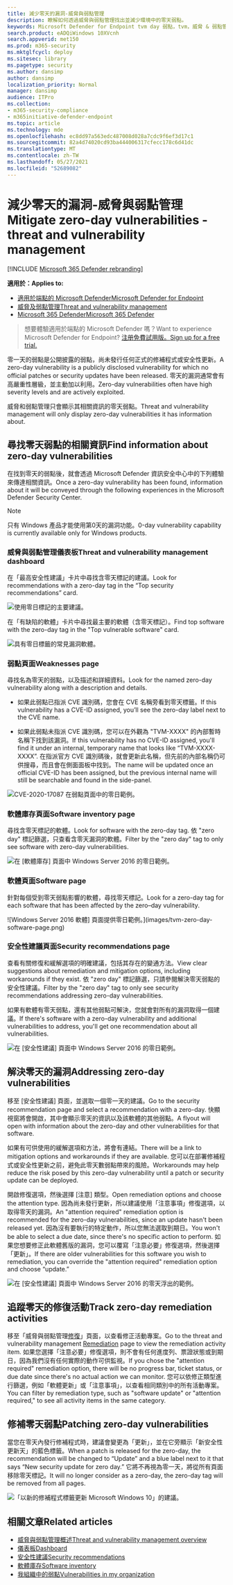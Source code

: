 ```yaml
---
title: 減少零天的漏洞-威脅與弱點管理
description: 瞭解如何透過威脅與弱點管理找出並減少環境中的零天弱點。
keywords: Microsoft Defender for Endpoint tvm day 弱點，tvm，威脅 & 弱點管理，零天，0天，緩解0天的漏洞，易受攻擊的 CVE
search.product: eADQiWindows 10XVcnh
search.appverid: met150
ms.prod: m365-security
ms.mktglfcycl: deploy
ms.sitesec: library
ms.pagetype: security
ms.author: dansimp
author: dansimp
localization_priority: Normal
manager: dansimp
audience: ITPro
ms.collection:
- m365-security-compliance
- m365initiative-defender-endpoint
ms.topic: article
ms.technology: mde
ms.openlocfilehash: ec8dd97a563edc487008d028a7cdc9f6ef3d17c1
ms.sourcegitcommit: 82a4d74020cd93ba444006317cfecc178c6d41dc
ms.translationtype: MT
ms.contentlocale: zh-TW
ms.lasthandoff: 05/27/2021
ms.locfileid: "52689082"
---
```

# <a name="mitigate-zero-day-vulnerabilities---threat-and-vulnerability-management"></a><span data-ttu-id="0fa79-104">減少零天的漏洞-威脅與弱點管理</span><span class="sxs-lookup"><span data-stu-id="0fa79-104">Mitigate zero-day vulnerabilities - threat and vulnerability management</span></span>

[!INCLUDE [Microsoft 365 Defender rebranding](../../includes/microsoft-defender.md)]

<span data-ttu-id="0fa79-105">**適用於：**</span><span class="sxs-lookup"><span data-stu-id="0fa79-105">**Applies to:**</span></span>

- [<span data-ttu-id="0fa79-106">適用於端點的 Microsoft Defender</span><span class="sxs-lookup"><span data-stu-id="0fa79-106">Microsoft Defender for Endpoint</span></span>](https://go.microsoft.com/fwlink/?linkid=2154037)
- [<span data-ttu-id="0fa79-107">威脅及弱點管理</span><span class="sxs-lookup"><span data-stu-id="0fa79-107">Threat and vulnerability management</span></span>](next-gen-threat-and-vuln-mgt.md)
- [<span data-ttu-id="0fa79-108">Microsoft 365 Defender</span><span class="sxs-lookup"><span data-stu-id="0fa79-108">Microsoft 365 Defender</span></span>](https://go.microsoft.com/fwlink/?linkid=2118804)

><span data-ttu-id="0fa79-109">想要體驗適用於端點的 Microsoft Defender 嗎？</span><span class="sxs-lookup"><span data-stu-id="0fa79-109">Want to experience Microsoft Defender for Endpoint?</span></span> [<span data-ttu-id="0fa79-110">注册免費試用版。</span><span class="sxs-lookup"><span data-stu-id="0fa79-110">Sign up for a free trial.</span></span>](https://www.microsoft.com/microsoft-365/windows/microsoft-defender-atp?ocid=docs-wdatp-portaloverview-abovefoldlink)

<span data-ttu-id="0fa79-111">零一天的弱點是公開披露的弱點，尚未發行任何正式的修補程式或安全性更新。</span><span class="sxs-lookup"><span data-stu-id="0fa79-111">A zero-day vulnerability is a publicly disclosed vulnerability for which no official patches or security updates have been released.</span></span> <span data-ttu-id="0fa79-112">零天的漏洞通常會有高嚴重性層級，並主動加以利用。</span><span class="sxs-lookup"><span data-stu-id="0fa79-112">Zero-day vulnerabilities often have high severity levels and are actively exploited.</span></span>

<span data-ttu-id="0fa79-113">威脅和弱點管理只會顯示其相關資訊的零天弱點。</span><span class="sxs-lookup"><span data-stu-id="0fa79-113">Threat and vulnerability management will only display zero-day vulnerabilities it has information about.</span></span>

## <a name="find-information-about-zero-day-vulnerabilities"></a><span data-ttu-id="0fa79-114">尋找零天弱點的相關資訊</span><span class="sxs-lookup"><span data-stu-id="0fa79-114">Find information about zero-day vulnerabilities</span></span>

<span data-ttu-id="0fa79-115">在找到零天的弱點後，就會透過 Microsoft Defender 資訊安全中心中的下列體驗來傳達相關資訊。</span><span class="sxs-lookup"><span data-stu-id="0fa79-115">Once a zero-day vulnerability has been found, information about it will be conveyed through the following experiences in the Microsoft Defender Security Center.</span></span>

>[!NOTE]
> <span data-ttu-id="0fa79-116">只有 Windows 產品才能使用第0天的漏洞功能。</span><span class="sxs-lookup"><span data-stu-id="0fa79-116">0-day vulnerability capability is currently available only for Windows products.</span></span>

### <a name="threat-and-vulnerability-management-dashboard"></a><span data-ttu-id="0fa79-117">威脅與弱點管理儀表板</span><span class="sxs-lookup"><span data-stu-id="0fa79-117">Threat and vulnerability management dashboard</span></span>

<span data-ttu-id="0fa79-118">在「最高安全性建議」卡片中尋找含零天標記的建議。</span><span class="sxs-lookup"><span data-stu-id="0fa79-118">Look for recommendations with a zero-day tag in the “Top security recommendations” card.</span></span>

![使用零日標記的主要建議。](images/tvm-zero-day-top-security-recommendations.png)

<span data-ttu-id="0fa79-120">在「有缺陷的軟體」卡片中尋找最主要的軟體（含零天標記）。</span><span class="sxs-lookup"><span data-stu-id="0fa79-120">Find top software with the zero-day tag in the "Top vulnerable software" card.</span></span>

![具有零日標籤的常見漏洞軟體。](images/tvm-zero-day-top-software.png)

### <a name="weaknesses-page"></a><span data-ttu-id="0fa79-122">弱點頁面</span><span class="sxs-lookup"><span data-stu-id="0fa79-122">Weaknesses page</span></span>

<span data-ttu-id="0fa79-123">尋找名為零天的弱點，以及描述和詳細資料。</span><span class="sxs-lookup"><span data-stu-id="0fa79-123">Look for the named zero-day vulnerability along with a description and details.</span></span>

- <span data-ttu-id="0fa79-124">如果此弱點已指派 CVE 識別碼，您會在 CVE 名稱旁看到零天標籤。</span><span class="sxs-lookup"><span data-stu-id="0fa79-124">If this vulnerability has a CVE-ID assigned, you’ll see the zero-day label next to the CVE name.</span></span>

- <span data-ttu-id="0fa79-125">如果此弱點未指派 CVE 識別碼，您可以在外觀為 "TVM-XXXX" 的內部暫時名稱下找到該漏洞。</span><span class="sxs-lookup"><span data-stu-id="0fa79-125">If this vulnerability has no CVE-ID assigned, you'll find it under an internal, temporary name that looks like “TVM-XXXX-XXXX”.</span></span> <span data-ttu-id="0fa79-126">在指派官方 CVE 識別碼後，就會更新此名稱，但先前的內部名稱仍可供搜尋，而且會在側面面板中找到。</span><span class="sxs-lookup"><span data-stu-id="0fa79-126">The name will be updated once an official CVE-ID has been assigned, but the previous internal name will still be searchable and found in the side-panel.</span></span>

![CVE-2020-17087 在弱點頁面中的零日範例。](images/tvm-zero-day-weakness-name.png)

### <a name="software-inventory-page"></a><span data-ttu-id="0fa79-128">軟體庫存頁面</span><span class="sxs-lookup"><span data-stu-id="0fa79-128">Software inventory page</span></span>

<span data-ttu-id="0fa79-129">尋找含零天標記的軟體。</span><span class="sxs-lookup"><span data-stu-id="0fa79-129">Look for software with the zero-day tag.</span></span> <span data-ttu-id="0fa79-130">依 "zero day" 標記篩選，只查看含零天漏洞的軟體。</span><span class="sxs-lookup"><span data-stu-id="0fa79-130">Filter by the "zero day" tag to only see software with zero-day vulnerabilities.</span></span>

![在 [軟體庫存] 頁面中 Windows Server 2016 的零日範例。](images/tvm-zero-day-software-inventory.png)

### <a name="software-page"></a><span data-ttu-id="0fa79-132">軟體頁面</span><span class="sxs-lookup"><span data-stu-id="0fa79-132">Software page</span></span>

<span data-ttu-id="0fa79-133">針對每個受到零天弱點影響的軟體，尋找零天標記。</span><span class="sxs-lookup"><span data-stu-id="0fa79-133">Look for a zero-day tag for each software that has been affected by the zero–day vulnerability.</span></span>

![Windows Server 2016 軟體] 頁面提供零日範例。](images/tvm-zero-day-software-page.png)

### <a name="security-recommendations-page"></a><span data-ttu-id="0fa79-135">安全性建議頁面</span><span class="sxs-lookup"><span data-stu-id="0fa79-135">Security recommendations page</span></span>

<span data-ttu-id="0fa79-136">查看有關修復和緩解選項的明確建議，包括其存在的變通方法。</span><span class="sxs-lookup"><span data-stu-id="0fa79-136">View clear suggestions about remediation and mitigation options, including workarounds if they exist.</span></span> <span data-ttu-id="0fa79-137">依 "zero day" 標記篩選，只請參閱解決零天弱點的安全性建議。</span><span class="sxs-lookup"><span data-stu-id="0fa79-137">Filter by the "zero day" tag to only see security recommendations addressing zero-day vulnerabilities.</span></span>

<span data-ttu-id="0fa79-138">如果有軟體有零天弱點，還有其他弱點可解決，您就會對所有的漏洞取得一個建議。</span><span class="sxs-lookup"><span data-stu-id="0fa79-138">If there's software with a zero-day vulnerability and additional vulnerabilities to address, you'll get one recommendation about all vulnerabilities.</span></span>

![在 [安全性建議] 頁面中 Windows Server 2016 的零日範例。](images/tvm-zero-day-security-recommendation.png)

## <a name="addressing-zero-day-vulnerabilities"></a><span data-ttu-id="0fa79-140">解決零天的漏洞</span><span class="sxs-lookup"><span data-stu-id="0fa79-140">Addressing zero-day vulnerabilities</span></span>

<span data-ttu-id="0fa79-141">移至 [安全性建議] 頁面，並選取一個零一天的建議。</span><span class="sxs-lookup"><span data-stu-id="0fa79-141">Go to the security recommendation page and select a recommendation with a zero-day.</span></span> <span data-ttu-id="0fa79-142">快顯視窗將會開啟，其中會顯示零天的資訊以及該軟體的其他弱點。</span><span class="sxs-lookup"><span data-stu-id="0fa79-142">A flyout will open with information about the zero-day and other vulnerabilities for that software.</span></span>

<span data-ttu-id="0fa79-143">如果有可供使用的緩解選項和方法，將會有連結。</span><span class="sxs-lookup"><span data-stu-id="0fa79-143">There will be a link to mitigation options and workarounds if they are available.</span></span> <span data-ttu-id="0fa79-144">您可以在部署修補程式或安全性更新之前，避免此零天數弱點帶來的風險。</span><span class="sxs-lookup"><span data-stu-id="0fa79-144">Workarounds may help reduce the risk posed by this zero-day vulnerability until a patch or security update can be deployed.</span></span>

<span data-ttu-id="0fa79-145">開啟修復選項，然後選擇 [注意] 類型。</span><span class="sxs-lookup"><span data-stu-id="0fa79-145">Open remediation options and choose the attention type.</span></span> <span data-ttu-id="0fa79-146">因為尚未發行更新，所以建議使用「注意事項」修復選項，以取得零天的漏洞。</span><span class="sxs-lookup"><span data-stu-id="0fa79-146">An "attention required" remediation option is recommended for the zero-day vulnerabilities, since an update hasn't been released yet.</span></span> <span data-ttu-id="0fa79-147">因為沒有要執行的特定動作，所以您無法選取到期日。</span><span class="sxs-lookup"><span data-stu-id="0fa79-147">You won't be able to select a due date, since there's no specific action to perform.</span></span> <span data-ttu-id="0fa79-148">如果您想要修正此軟體舊版的漏洞，您可以覆寫「注意必要」修復選項，然後選擇「更新」。</span><span class="sxs-lookup"><span data-stu-id="0fa79-148">If there are older vulnerabilities for this software you wish to remediation, you can override the "attention required" remediation option and choose “update.”</span></span>

![在 [安全性建議] 頁面中 Windows Server 2016 的零天浮出的範例。](images/tvm-zero-day-recommendation-flyout400.png)

## <a name="track-zero-day-remediation-activities"></a><span data-ttu-id="0fa79-150">追蹤零天的修復活動</span><span class="sxs-lookup"><span data-stu-id="0fa79-150">Track zero-day remediation activities</span></span>

<span data-ttu-id="0fa79-151">移至「威脅與弱點管理[修復](tvm-remediation.md)」頁面，以查看修正活動專案。</span><span class="sxs-lookup"><span data-stu-id="0fa79-151">Go to the threat and vulnerability management [Remediation](tvm-remediation.md) page to view the remediation activity item.</span></span> <span data-ttu-id="0fa79-152">如果您選擇「注意必要」修復選項，則不會有任何進度列、票證狀態或到期日，因為我們沒有任何實際的動作可供監視。</span><span class="sxs-lookup"><span data-stu-id="0fa79-152">If you chose the "attention required" remediation option, there will be no progress bar, ticket status, or due date since there's no actual action we can monitor.</span></span> <span data-ttu-id="0fa79-153">您可以依修正類型進行篩選，例如「軟體更新」或「注意事項」，以查看相同類別中的所有活動專案。</span><span class="sxs-lookup"><span data-stu-id="0fa79-153">You can filter by remediation type, such as "software update" or "attention required," to see all activity items in the same category.</span></span>

## <a name="patching-zero-day-vulnerabilities"></a><span data-ttu-id="0fa79-154">修補零天弱點</span><span class="sxs-lookup"><span data-stu-id="0fa79-154">Patching zero-day vulnerabilities</span></span>

<span data-ttu-id="0fa79-155">當您在零天內發行修補程式時，建議會變更為「更新」，並在它旁顯示「新安全性更新天」的藍色標籤。</span><span class="sxs-lookup"><span data-stu-id="0fa79-155">When a patch is released for the zero-day, the recommendation will be changed to “Update” and a blue label next to it that says “New security update for zero day.”</span></span> <span data-ttu-id="0fa79-156">它將不再視為零一天，將從所有頁面移除零天標記。</span><span class="sxs-lookup"><span data-stu-id="0fa79-156">It will no longer consider as a zero-day, the zero-day tag will be removed from all pages.</span></span>

![「以新的修補程式標籤更新 Microsoft Windows 10」的建議。](images/tvm-zero-day-patch.jpg)

## <a name="related-articles"></a><span data-ttu-id="0fa79-158">相關文章</span><span class="sxs-lookup"><span data-stu-id="0fa79-158">Related articles</span></span>

- [<span data-ttu-id="0fa79-159">威脅與弱點管理概述</span><span class="sxs-lookup"><span data-stu-id="0fa79-159">Threat and vulnerability management overview</span></span>](next-gen-threat-and-vuln-mgt.md)
- [<span data-ttu-id="0fa79-160">儀表板</span><span class="sxs-lookup"><span data-stu-id="0fa79-160">Dashboard</span></span>](tvm-dashboard-insights.md)
- [<span data-ttu-id="0fa79-161">安全性建議</span><span class="sxs-lookup"><span data-stu-id="0fa79-161">Security recommendations</span></span>](tvm-security-recommendation.md)
- [<span data-ttu-id="0fa79-162">軟體庫存</span><span class="sxs-lookup"><span data-stu-id="0fa79-162">Software inventory</span></span>](tvm-software-inventory.md)
- [<span data-ttu-id="0fa79-163">我組織中的弱點</span><span class="sxs-lookup"><span data-stu-id="0fa79-163">Vulnerabilities in my organization</span></span>](tvm-weaknesses.md)
